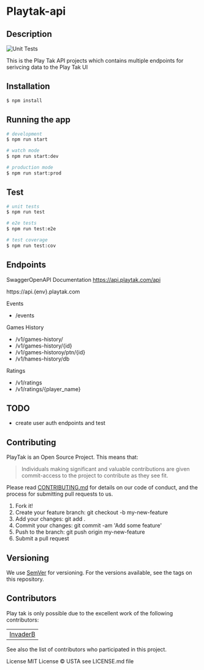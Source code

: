 # Playtak-api 

## Description

![Unit Tests](https://github.com/USTakAssociation/playtak-api/actions/workflows/ci.yml/badge.svg)


This is the Play Tak API projects which contains multiple endpoints for serivcing data to the Play Tak UI

## Installation

```bash
$ npm install
```

## Running the app

```bash
# development
$ npm run start

# watch mode
$ npm run start:dev

# production mode
$ npm run start:prod
```

## Test

```bash
# unit tests
$ npm run test

# e2e tests
$ npm run test:e2e

# test coverage
$ npm run test:cov
```

## Endpoints

SwaggerOpenAPI Documentation
https://api.playtak.com/api

https://api.{env}.playtak.com

Events
- /events

Games History
- /v1/games-history/
- /v1/games-history/{id}
- /v1/games-historoy/ptn/{id}
- /v1/hames-history/db

Ratings
- /v1/ratings
- /v1/ratings/{player_name}

## TODO
- create user auth endpoints and test


## Contributing
PlayTak is an Open Source Project. This means that:

> Individuals making significant and valuable contributions are given commit-access to the project to contribute as they see fit.

Please read [CONTRIBUTING.md](docs/CONTRIBUTING.md) for details on our code of conduct, and the process for submitting pull requests to us.

1. Fork it!
2. Create your feature branch: git checkout -b my-new-feature
3. Add your changes: git add .
4. Commit your changes: git commit -am 'Add some feature'
5. Push to the branch: git push origin my-new-feature
6. Submit a pull request

## Versioning
We use [SemVer](http://semver.org/) for versioning. For the versions available, see the tags on this repository.

## Contributors
Play tak is only possible due to the excellent work of the following contributors:

||
:----:|
|[InvaderB](https://github.com/invaderb)|

See also the list of contributors who participated in this project.

License
MIT License © USTA see LICENSE.md file

